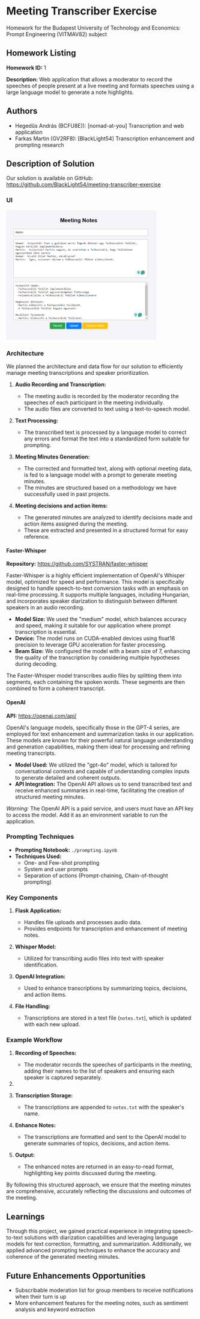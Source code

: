 # Meeting Transcriber Exercise

Homework for the Budapest University of Technology and Economics: Prompt Engineering (VITMAV82) subject

## Homework Listing

**Homework ID:** 1

**Description:** 
Web application that allows a moderator to record the speeches of people present at a live meeting and formats speeches using a large language model to generate a note highlights.

## Authors

- Hegedűs András (BCFU8E)): \[nomad-at-you\] Transcription and web application
- Farkas Martin (GV2RF8): \[BlackLight54\] Transcription enhancement and prompting research

## Description of Solution

Our solution is available on GitHub: https://github.com/BlackLight54/meeting-transcriber-exercise


### UI


<img src="img.png" alt="ui" width="400"/>

<div style="page-break-after: always;"></div>

### Architecture

We planned the architecture and data flow for our solution to efficiently manage meeting transcriptions and speaker prioritization.

1. **Audio Recording and Transcription:** 
   - The meeting audio is recorded by the moderator recording the speeches of each participant in the meeting individually.
   - The audio files are converted to text using a text-to-speech model.

2. **Text Processing:**
   - The transcribed text is processed by a language model to correct any errors and format the text into a standardized form suitable for prompting.

3. **Meeting Minutes Generation:**
   - The corrected and formatted text, along with optional meeting data, is fed to a language model with a prompt to generate meeting minutes.
   - The minutes are structured based on a methodology we have successfully used in past projects.

4. **Meeting decisions and action items:**
   - The generated minutes are analyzed to identify decisions made and action items assigned during the meeting.
   - These are extracted and presented in a structured format for easy reference.


#### Faster-Whisper

**Repository:** https://github.com/SYSTRAN/faster-whisper

Faster-Whisper is a highly efficient implementation of OpenAI's Whisper model, optimized for speed and performance. This model is specifically designed to handle speech-to-text conversion tasks with an emphasis on real-time processing. It supports multiple languages, including Hungarian, and incorporates speaker diarization to distinguish between different speakers in an audio recording.

- **Model Size:** We used the "medium" model, which balances accuracy and speed, making it suitable for our application where prompt transcription is essential.
- **Device:** The model runs on CUDA-enabled devices using float16 precision to leverage GPU acceleration for faster processing.
- **Beam Size:** We configured the model with a beam size of 7, enhancing the quality of the transcription by considering multiple hypotheses during decoding.

The Faster-Whisper model transcribes audio files by splitting them into segments, each containing the spoken words. These segments are then combined to form a coherent transcript. 
<div style="page-break-after: always;"></div>

#### OpenAI

**API:** https://openai.com/api/

OpenAI's language models, specifically those in the GPT-4 series, are employed for text enhancement and summarization tasks in our application. These models are known for their powerful natural language understanding and generation capabilities, making them ideal for processing and refining meeting transcripts.

- **Model Used:** We utilized the "gpt-4o" model, which is tailored for conversational contexts and capable of understanding complex inputs to generate detailed and coherent outputs.
- **API Integration:** The OpenAI API allows us to send transcribed text and receive enhanced summaries in real-time, facilitating the creation of structured meeting minutes.

*Warning:* The OpenAI API is a paid service, and users must have an API key to access the model. Add it as an environment variable to run the application.



### Prompting Techniques

- **Prompting Notebook:** `./prompting.ipynb`
- **Techniques Used:**
  - One- and Few-shot prompting
  - System and user prompts
  - Separation of actions (Prompt-chaining, Chain-of-thought prompting)

   
### Key Components

1. **Flask Application:**
   - Handles file uploads and processes audio data.
   - Provides endpoints for transcription and enhancement of meeting notes.

2. **Whisper Model:**
   - Utilized for transcribing audio files into text with speaker identification.

3. **OpenAI Integration:**
   - Used to enhance transcriptions by summarizing topics, decisions, and action items.

4. **File Handling:**
   - Transcriptions are stored in a text file (`notes.txt`), which is updated with each new upload.

<div style="page-break-after: always;"></div>

### Example Workflow

1. **Recording of Speeches:**
   - The moderator records the speeches of participants in the meeting, adding their names to the list of speakers and ensuring each speaker is captured separately.
2. 
3. **Transcription Storage:**
   - The transcriptions are appended to `notes.txt` with the speaker's name.

3. **Enhance Notes:**
   - The transcriptions are formatted and sent to the OpenAI model to generate summaries of topics, decisions, and action items.

4. **Output:**
   - The enhanced notes are returned in an easy-to-read format, highlighting key points discussed during the meeting.

By following this structured approach, we ensure that the meeting minutes are comprehensive, accurately reflecting the discussions and outcomes of the meeting.

## Learnings

Through this project, we gained practical experience in integrating speech-to-text solutions with diarization capabilities and leveraging language models for text correction, formatting, and summarization. Additionally, we applied advanced prompting techniques to enhance the accuracy and coherence of the generated meeting minutes.


## Future Enhancements Opportunities

- Subscribable moderation list for group members to receive notifications when their turn is up
- More enhancement features for the meeting notes, such as sentiment analysis and keyword extraction


